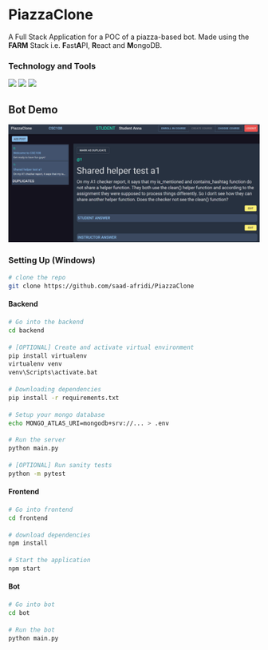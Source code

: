 # PiazzaClone

A Full Stack Application for a POC of a piazza-based bot. Made using the **FARM** Stack i.e. **F**ast**A**PI, **R**eact and **M**ongoDB.

### Technology and Tools

![](https://img.shields.io/badge/Database-MongoDB-informational?style=flat&logo=logo_name&logoColor=white&color=448ee4) ![](https://img.shields.io/badge/Backend-FastAPI-informational?style=flat&logo=logo_name&logoColor=white&color=448ee4) ![](https://img.shields.io/badge/Frontend-React-informational?style=flat&logo=logo_name&logoColor=white&color=448ee4)

## Bot Demo

![](assets/botdemo.gif)

### Setting Up (Windows)

```bash
# clone the repo
git clone https://github.com/saad-afridi/PiazzaClone
```

#### Backend

```bash
# Go into the backend
cd backend

# [OPTIONAL] Create and activate virtual environment
pip install virtualenv
virtualenv venv
venv\Scripts\activate.bat

# Downloading dependencies
pip install -r requirements.txt

# Setup your mongo database
echo MONGO_ATLAS_URI=mongodb+srv://... > .env

# Run the server
python main.py

# [OPTIONAL] Run sanity tests
python -m pytest
```

#### Frontend

```bash
# Go into frontend
cd frontend

# download dependencies
npm install

# Start the application
npm start
```

#### Bot

```bash
# Go into bot
cd bot

# Run the bot
python main.py
```
